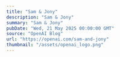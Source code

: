 ```yaml
---
title: "Sam & Jony"
description: "Sam & Jony"
summary: "Sam & Jony"
pubDate: "Wed, 21 May 2025 00:00:00 GMT"
source: "OpenAI Blog"
url: "https://openai.com/sam-and-jony"
thumbnail: "/assets/openai_logo.png"
---
```


